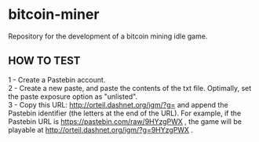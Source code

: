 # bitcoin-miner
Repository for the development of a bitcoin mining idle game.

## HOW TO TEST
1 - Create a Pastebin account.  
2 - Create a new paste, and paste the contents of the txt file. Optimally, set the paste exposure option as "unlisted".  
3 - Copy this URL: http://orteil.dashnet.org/igm/?g= and append the Pastebin identifier (the letters at the end of the URL).
    For example, if the Pastebin URL is https://pastebin.com/raw/9HYzgPWX , the game will be playable at http://orteil.dashnet.org/igm/?g=9HYzgPWX . 
